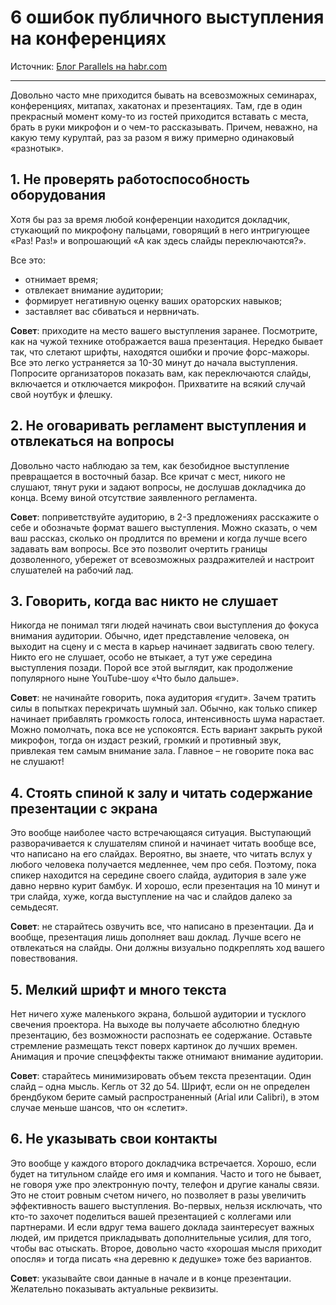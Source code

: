 # 6 ошибок публичного выступления на конференциях

Источник: [Блог Parallels на habr.com](https://habr.com/ru/company/parallels/blog/476976/)

---

Довольно часто мне приходится бывать на всевозможных семинарах, конференциях, митапах, хакатонах и презентациях. Там, где в один прекрасный момент кому-то из гостей приходится вставать с места, брать в руки микрофон и о чем-то рассказывать. Причем, неважно, на какую тему курултай, раз за разом я вижу примерно одинаковый «разнотык».

## 1. Не проверять работоспособность оборудования

Хотя бы раз за время любой конференции находится докладчик, стукающий по микрофону пальцами, говорящий в него интригующее «Раз! Раз!» и вопрошающий «А как здесь слайды переключаются?».

Все это:

- отнимает время;
- отвлекает внимание аудитории;
- формирует негативную оценку ваших ораторских навыков;
- заставляет вас сбиваться и нервничать.

**Совет**: приходите на место вашего выступления заранее. Посмотрите, как на чужой технике отображается ваша презентация. Нередко бывает так, что слетают шрифты, находятся ошибки и прочие форс-мажоры. Все это легко устраняется за 10-30 минут до начала выступления. Попросите организаторов показать вам, как переключаются слайды, включается и отключается микрофон. Прихватите на всякий случай свой ноутбук и флешку.

## 2. Не оговаривать регламент выступления и отвлекаться на вопросы

Довольно часто наблюдаю за тем, как безобидное выступление превращается в восточный базар. Все кричат с мест, никого не слушают, тянут руки и задают вопросы, не дослушав докладчика до конца. Всему виной отсутствие заявленного регламента.

**Совет**: поприветствуйте аудиторию, в 2-3 предложениях расскажите о себе и обозначьте формат вашего выступления. Можно сказать, о чем ваш рассказ, сколько он продлится по времени и когда лучше всего задавать вам вопросы. Все это позволит очертить границы дозволенного, убережет от всевозможных раздражителей и настроит слушателей на рабочий лад.


## 3. Говорить, когда вас никто не слушает

Никогда не понимал тяги людей начинать свои выступления до фокуса внимания аудитории. Обычно, идет представление человека, он выходит на сцену и с места в карьер начинает задвигать свою телегу. Никто его не слушает, особо не втыкает, а тут уже середина выступления позади. Порой все этой выглядит, как продолжение популярного ныне YouTube-шоу «Что было дальше».

**Совет**: не начинайте говорить, пока аудитория «гудит». Зачем тратить силы в попытках перекричать шумный зал. Обычно, как только спикер начинает прибавлять громкость голоса, интенсивность шума нарастает. Можно помолчать, пока все не успокоятся. Есть вариант закрыть рукой микрофон, тогда он издаст резкий, громкий и противный звук, привлекая тем самым внимание зала. Главное – не говорите пока вас не слушают!

## 4. Стоять спиной к залу и читать содержание презентации с экрана

Это вообще наиболее часто встречающаяся ситуация. Выступающий разворачивается к слушателям спиной и начинает читать вообще все, что написано на его слайдах. Вероятно, вы знаете, что читать вслух у любого человека получается медленнее, чем про себя. Поэтому, пока спикер находится на середине своего слайда, аудитория в зале уже давно нервно курит бамбук. И хорошо, если презентация на 10 минут и три слайда, хуже, когда выступление на час и слайдов далеко за семьдесят.

**Совет**: не старайтесь озвучить все, что написано в презентации. Да и вообще, презентация лишь дополняет ваш доклад. Лучше всего не отвлекаться на слайды. Они должны визуально подкреплять ход вашего повествования.

## 5. Мелкий шрифт и много текста

Нет ничего хуже маленького экрана, большой аудитории и тусклого свечения проектора. На выходе вы получаете абсолютно бледную презентацию, без возможности распознать ее содержание. Оставьте стремление размещать текст поверх картинок до лучших времен. Анимация и прочие спецэффекты также отнимают внимание аудитории.

**Совет**: старайтесь минимизировать объем текста презентации. Один слайд – одна мысль. Кегль от 32 до 54. Шрифт, если он не определен брендбуком берите самый распространенный (Arial или Calibri), в этом случае меньше шансов, что он «слетит».

## 6. Не указывать свои контакты

Это вообще у каждого второго докладчика встречается. Хорошо, если будет на титульном слайде его имя и компания. Часто и того не бывает, не говоря уже про электронную почту, телефон и другие каналы связи. Это не стоит ровным счетом ничего, но позволяет в разы увеличить эффективность вашего выступления. Во-первых, нельзя исключать, что кто-то захочет поделиться вашей презентацией с коллегами или партнерами. И если вдруг тема вашего доклада заинтересует важных людей, им придется прикладывать дополнительные усилия, для того, чтобы вас отыскать. Второе, довольно часто «хорошая мысля приходит опосля» и тогда писать «на деревню к дедушке» тоже без вариантов.

**Совет**: указывайте свои данные в начале и в конце презентации. Желательно показывать актуальные реквизиты.
